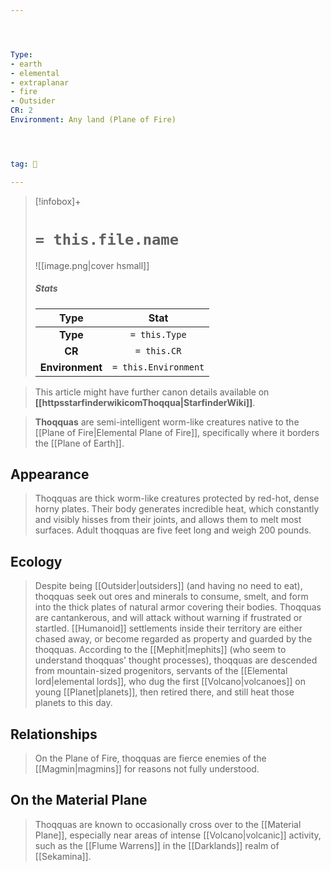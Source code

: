 ```yaml
---




Type:
- earth
- elemental
- extraplanar
- fire
- Outsider
CR: 2
Environment: Any land (Plane of Fire)




tag: 👹

---
```


> [!infobox]+
> #  `= this.file.name`
> ![[image.png|cover hsmall]]
> ##### Stats
> Type | Stat |
> :---:|:---:|
> **Type** | `= this.Type` |
> **CR** | `= this.CR` |
> **Environment** | `= this.Environment` |



> This article might have further canon details available on **[[httpsstarfinderwikicomThoqqua|StarfinderWiki]]**.


> **Thoqquas** are semi-intelligent worm-like creatures native to the [[Plane of Fire|Elemental Plane of Fire]], specifically where it borders the [[Plane of Earth]].



## Appearance

> Thoqquas are thick worm-like creatures protected by red-hot, dense horny plates. Their body generates incredible heat, which constantly and visibly hisses from their joints, and allows them to melt most surfaces. Adult thoqquas are five feet long and weigh 200 pounds.


## Ecology

> Despite being [[Outsider|outsiders]] (and having no need to eat), thoqquas seek out ores and minerals to consume, smelt, and form into the thick plates of natural armor covering their bodies. Thoqquas are cantankerous, and will attack without warning if frustrated or startled. [[Humanoid]] settlements inside their territory are either chased away, or become regarded as property and guarded by the thoqquas.
> According to the [[Mephit|mephits]] (who seem to understand thoqquas' thought processes), thoqquas are descended from mountain-sized progenitors, servants of the [[Elemental lord|elemental lords]], who dug the first [[Volcano|volcanoes]] on young [[Planet|planets]], then retired there, and still heat those planets to this day.


## Relationships

> On the Plane of Fire, thoqquas are fierce enemies of the [[Magmin|magmins]] for reasons not fully understood.


## On the Material Plane

> Thoqquas are known to occasionally cross over to the [[Material Plane]], especially near areas of intense [[Volcano|volcanic]] activity, such as the [[Flume Warrens]] in the [[Darklands]] realm of [[Sekamina]].







